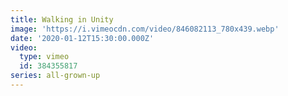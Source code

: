 ```yaml
---
title: Walking in Unity
image: 'https://i.vimeocdn.com/video/846082113_780x439.webp'
date: '2020-01-12T15:30:00.000Z'
video:
  type: vimeo
  id: 384355817
series: all-grown-up
---
```


